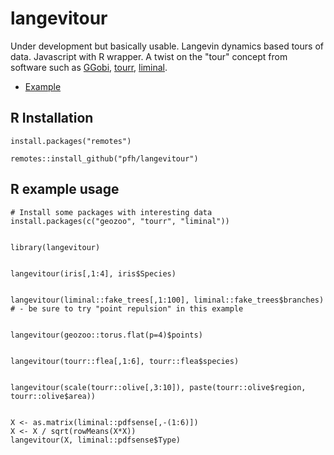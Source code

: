 # langevitour

Under development but basically usable. Langevin dynamics based tours of data. Javascript with R wrapper. A twist on the "tour" concept from software such as [GGobi](http://ggobi.org/), [tourr](http://ggobi.github.io/tourr/), [liminal](https://sa-lee.github.io/liminal/).

* [Example](https://pfh.github.io/langevitour/example.html)

## R Installation

```{r}
install.packages("remotes")

remotes::install_github("pfh/langevitour")
```

## R example usage

```{r}
# Install some packages with interesting data
install.packages(c("geozoo", "tourr", "liminal"))


library(langevitour)


langevitour(iris[,1:4], iris$Species)


langevitour(liminal::fake_trees[,1:100], liminal::fake_trees$branches)
# - be sure to try "point repulsion" in this example


langevitour(geozoo::torus.flat(p=4)$points)


langevitour(tourr::flea[,1:6], tourr::flea$species)


langevitour(scale(tourr::olive[,3:10]), paste(tourr::olive$region, tourr::olive$area))


X <- as.matrix(liminal::pdfsense[,-(1:6)])
X <- X / sqrt(rowMeans(X*X))
langevitour(X, liminal::pdfsense$Type)
```

